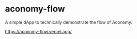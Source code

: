 # aconomy-flow
A simple dApp to technically demonstrate the flow of Aconomy.

https://aconomy-flow.vercel.app/
